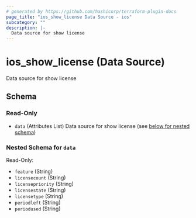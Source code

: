 ```yaml
---
# generated by https://github.com/hashicorp/terraform-plugin-docs
page_title: "ios_show_license Data Source - ios"
subcategory: ""
description: |-
  Data source for show license
---
```


# ios_show_license (Data Source)

Data source for show license



<!-- schema generated by tfplugindocs -->
## Schema

### Read-Only

- `data` (Attributes List) Data source for show license (see [below for nested schema](#nestedatt--data))

<a id="nestedatt--data"></a>
### Nested Schema for `data`

Read-Only:

- `feature` (String)
- `licensecount` (String)
- `licensepriority` (String)
- `licensestate` (String)
- `licensetype` (String)
- `periodleft` (String)
- `periodused` (String)
